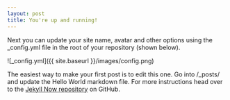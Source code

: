 ```yaml
---
layout: post
title: You're up and running!
---
```


Next you can update your site name, avatar and other options using the _config.yml file in the root of your repository (shown below).

[//]: # (This may be the most platform independent comment)

![_config.yml]({{ site.baseurl }}/images/config.png)

The easiest way to make your first post is to edit this one. Go into /_posts/ and update the Hello World markdown file. For more instructions head over to the [Jekyll Now repository](https://bbc.co.uk) on GitHub.
